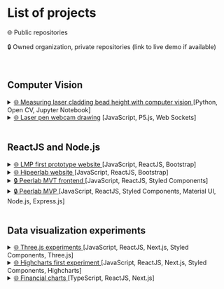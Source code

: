 # List of projects

🌐 Public repositories

🔒 Owned organization, private repositories (link to live demo if available)

<br/>

## Computer Vision

<details>
  
  <summary><a href="https://github.com/amaralc/projeto-visao-computacional">🌐 Measuring laser cladding bead height with computer vision </a>[Python, Open CV, Jupyter Notebook]</summary>

  Description: Create 3D profiles of metal beads by measuring bead heights using classical computer vision algorithms to analyse images.

  <img src="https://raw.githubusercontent.com/amaralc/projeto-visao-computacional/master/doc/summary.png"/>

</details>

<details>
  
  <summary><a href="https://github.com/amaralc/laser-pen">🌐 Laser pen webcam drawing</a> [JavaScript, P5.js, Web Sockets]</summary>

  Description: Use webcam video to draw simple profiles using a laser pointer and transmit the same image to different clients using sockets.

  Technology: JavaScript, P5.js, Web Sockets

  <img src="https://raw.githubusercontent.com/amaralc/laser-pen/master/doc/img/caneca.JPG"/>

</details>

<br/>

## ReactJS and Node.js

<details>
  
  <summary><a href="https://4ih6h.csb.app/">🌐 LMP first prototype website </a>[JavaScript, ReactJS, Bootstrap]</summary>

  [Private Repository](https://github.com/peerlab-devs/peerlab-platform-fe-mvt-dev)

  Description: Test simple website concept to substitute current deprecated laboratory website.

  <img src="https://trello-attachments.s3.amazonaws.com/5d2cc481402a708bf57152ff/5d56ebb75be1972a8479b086/7c93d35ff7b1a24f04ac84819aa554dc/image.png"/>
  
</details>

<details>
  
  <summary><a href="https://www.hipeerlab.info/">🌐 Hipeerlab website </a>[JavaScript, ReactJS, Bootstrap]</summary>

  [Public Repository](https://github.com/amaralc/hipeerlab-platform-fe)

  Description: Lead the development of website to document activity of hipeerlab volunteers during the first six months of Covid-19 pandemic, in Florianópolis, SC, Brazil.

  Developers: Alan Christian, Arthur Della Favera, Bruno Weber, Rafael Lehmkuhl, Luam G. Maul e Calil Amaral.

  <img src="https://trello-attachments.s3.amazonaws.com/5e7d5e472b10ec11bd5735b3/5e7d5e472b10ec11bd5735c4/1e0fc37920c1ba2eeab2067b2e13e723/image.png"/>
  
</details>

<details>
  
  <summary><a href="https://eloquent-bartik-1ded97.netlify.app/">🔒 Peerlab MVT frontend </a>[JavaScript, ReactJS, Styled Components]</summary>

  [Repository](https://github.com/peerlab-devs/peerlab-platform-fe-mvt-dev)

  [Figma Design](https://www.figma.com/file/jgNyQtxdZTU47Fh6O0VJol/peerLab-%2F-MVP-encontrar-e-solicitar-servi%C3%A7o-ou-recurso?node-id=0%3A1)

  Description: Develop minimum viable test concept of platform to be used during evaluation of business hipothesis through user testing and interviews.

  <img src="https://trello-attachments.s3.amazonaws.com/6019b431aa840f4bd206db4d/600x317/ba6ea83e5ba20a3df1b76d2a850776ce/image.png"/>

</details>

<details>
  
  <summary><a href="https://peerlab.com.br">🔒 Peerlab MVP </a>[JavaScript, ReactJS, Styled Components, Material UI, Node.js, Express.js]</summary>

  [Front end repository](https://github.com/peerlab-devs/peerlab-platform-fe-mvp-dev)

  [Back end repository](https://github.com/peerlab-devs/peerlab-platform-api-mvp-dev)

  Description: Lead the development of functional concept of platform to be used by first paying clients. Project fetches data from node backend (with postgres) and google sheets.

  <img src="https://trello-attachments.s3.amazonaws.com/5df3a9d74458ba69cb17da40/5edd961be75fe6385c2a8e3a/f790101cd92c11813e394c1eb9c7498a/image.png"/>

</details>

<br/>

## Data visualization experiments

<details>
  
  <summary><a href="https://next-react-three-fiber-js.vercel.app/react-three-fiber/examples/move-an-object">🌐 Three.js experiments </a>[JavaScript, ReactJS, Next.js, Styled Components, Three.js]</summary>

  [Repository](https://github.com/amaralc/next-react-three-fiber-js)

  Description: Move objects in 3D space using Three.js library.

  <img src="https://trello-attachments.s3.amazonaws.com/5e0e424b5803be3e83a070b4/600x352/d132efba89e62b804a1c7d02f21defff/image.png"/>

</details>

<details>
  
  <summary><a href="https://next-js-highcharts.vercel.app/">🌐 Highcharts first experiment </a>[JavaScript, ReactJS, Next.js, Styled Components, Highcharts]</summary>

  [Repository](https://github.com/amaralc/next-js-highcharts)

  Description: Fetch data and show graph using highcharts.

  <img src="https://trello-attachments.s3.amazonaws.com/5e0e3e5eb067901bfaab5d62/5e0e424b5803be3e83a070b4/b84f35fb029b548f588fa9984a3a3193/image.png"/>

</details>

<details>
  
  <summary><a href="https://github.com/amaralc/financial-graphs-experiment">🌐 Financial charts </a>[TypeScript, ReactJS, Next.js]</summary>

  [Repository](https://github.com/amaralc/financial-graphs-experiment)

  Description: Fetch data and plot financial charts.

</details>



<br/>





